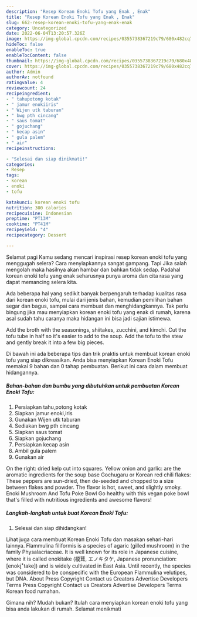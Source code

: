 ```yaml
---
description: "Resep Korean Enoki Tofu yang Enak , Enak"
title: "Resep Korean Enoki Tofu yang Enak , Enak"
slug: 662-resep-korean-enoki-tofu-yang-enak-enak
category: Uncategorized
date: 2022-06-04T13:20:57.326Z
image: https://img-global.cpcdn.com/recipes/0355738367219c79/680x482cq70/korean-enoki-tofu-foto-resep-utama.jpg
hideToc: false
enableToc: true
enableTocContent: false
thumbnail: https://img-global.cpcdn.com/recipes/0355738367219c79/680x482cq70/korean-enoki-tofu-foto-resep-utama.jpg
cover: https://img-global.cpcdn.com/recipes/0355738367219c79/680x482cq70/korean-enoki-tofu-foto-resep-utama.jpg
author: Admin
authorAv: notfound
ratingvalue: 4
reviewcount: 24
recipeingredient:
- " tahupotong kotak"
- " jamur enokiiris"
- " Wijen utk taburan"
- " bwg pth cincang"
- " saus tomat"
- " gojuchang"
- " kecap asin"
- " gula palem"
- " air"
recipeinstructions:

- "Selesai dan siap dinikmati!"
categories:
- Resep
tags:
- korean
- enoki
- tofu

katakunci: korean enoki tofu 
nutrition: 300 calories
recipecuisine: Indonesian
preptime: "PT13M"
cooktime: "PT41M"
recipeyield: "4"
recipecategory: Dessert

---
```



Selamat pagi Kamu sedang mencari inspirasi resep korean enoki tofu yang menggugah selera? Cara menyiapkannya sangat gampang. Tapi Jika salah mengolah maka hasilnya akan hambar dan bahkan tidak sedap. Padahal korean enoki tofu yang enak seharusnya punya aroma dan cita rasa yang dapat memancing selera kita.


Ada beberapa hal yang sedikit banyak berpengaruh terhadap kualitas rasa dari korean enoki tofu, mulai dari jenis bahan, kemudian pemilihan bahan segar dan bagus, sampai cara membuat dan menghidangkannya. Tak perlu bingung jika mau menyiapkan korean enoki tofu yang enak di rumah, karena asal sudah tahu caranya maka hidangan ini bisa jadi sajian istimewa.

Add the broth with the seasonings, shiitakes, zucchini, and kimchi. Cut the tofu tube in half so it&#39;s easier to add to the soup. Add the tofu to the stew and gently break it into a few big pieces.


Di bawah ini ada beberapa tips dan trik praktis untuk membuat korean enoki tofu yang siap dikreasikan. Anda bisa menyiapkan Korean Enoki Tofu memakai 9 bahan dan 0 tahap pembuatan. Berikut ini cara dalam membuat hidangannya.

<!--inarticleads1-->

##### Bahan-bahan dan bumbu yang dibutuhkan untuk pembuatan Korean Enoki Tofu:

1. Persiapkan  tahu,potong kotak
1. Siapkan  jamur enoki,iris
1. Gunakan  Wijen utk taburan
1. Sediakan  bwg pth cincang
1. Siapkan  saus tomat
1. Siapkan  gojuchang
1. Persiapkan  kecap asin
1. Ambil  gula palem
1. Gunakan  air


On the right: dried kelp cut into squares. Yellow onion and garlic: are the aromatic ingredients for the soup base Gochugaru or Korean red chili flakes: These peppers are sun-dried, then de-seeded and chopped to a size between flakes and powder. The flavor is hot, sweet, and slightly smoky. Enoki Mushroom And Tofu Poke Bowl Go healthy with this vegan poke bowl that&#39;s filled with nutritious ingredients and awesome flavors! 

<!--inarticleads2-->

##### Langkah-langkah untuk buat Korean Enoki Tofu:


1. Selesai dan siap dihidangkan!

Lihat juga cara membuat Korean Enoki Tofu dan masakan sehari-hari lainnya. Flammulina filiformis is a species of agaric (gilled mushroom) in the family Physalacriaceae. It is well known for its role in Japanese cuisine, where it is called enokitake (榎茸, エノキタケ, Japanese pronunciation: [enoki̥ꜜtake]) and is widely cultivated in East Asia. Until recently, the species was considered to be conspecific with the European Flammulina velutipes, but DNA. About Press Copyright Contact us Creators Advertise Developers Terms Press Copyright Contact us Creators Advertise Developers Terms Korean food rumahan. 

Gimana nih? Mudah bukan? Itulah cara menyiapkan korean enoki tofu yang bisa anda lakukan di rumah. Selamat menikmati
